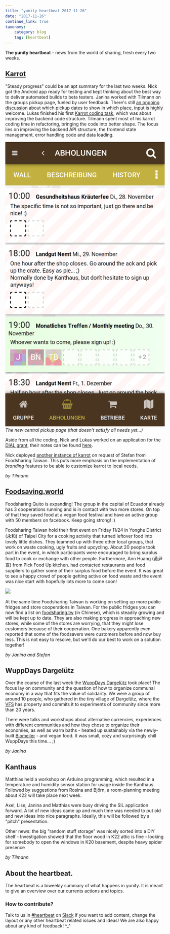```yaml
---
title: "yunity heartbeat 2017-11-26"
date: "2017-11-26"
continue_link: true
taxonomy:
    category: blog
    tag: [heartbeat]
---
```


**The yunity heartbeat** - news from the world of sharing, fresh every two weeks.

## [Karrot](https://karrot.world)

"Steady progress" could be an apt summary for the last two weeks. Nick got the Android app ready for testing and kept thinking about the best way to deliver automated builds to beta testers. Janina worked with Tilmann on the groups pickup page, fueled by user feedback. There's still [an ongoing discussion](https://github.com/yunity/karrot-frontend/issues/741) about which pickup dates to show in which place, input is highly welcome. Lukas finished his first [Karrot coding task](https://github.com/yunity/karrot-backend/issues/368), which was about improving the backend code structure. Tilmann spent most of his karrot coding time in refactoring, bringing the code into better shape. The focus lies on improving the backend API structure, the frontend state management, error handling code and data loading.

![](karrot-pickups.png)
_The new central pickup page (that doesn't satisfy all needs yet...)_

Aside from all the coding, Nick and Lukas worked on an application for the [DIAL grant](http://www.osc.dial.community/), their notes can be found [here](https://pad.disroot.org/p/dial-funding-application).

Nick deployed [another instance of karrot](https://tw.foodsaving.world) on request of Stefan from Foodsharing Taiwan. This puts more emphasis on the implementation of _branding_ features to be able to customize karrot to local needs.

_by Tilmann_


## [Foodsaving.world](https://foodsaving.world)

Foodsharing Quito is expanding! The group in the capital of Ecuador already has 3 cooperations running and is in contact with two more stores. On top of that they saved food at a vegan food festival and have an active group with 50 members on facebook. Keep going strong! :)

Foodsharing Taiwan hold their first event on Friday 11/24 in Yonghe District (永和) of Taipei City for a cooking activity that turned leftover food into lovely little dishes.
They teamned up with three other local groups, that work on waste cooking, ugly fruits and upcycling. 
About 20 people took part in the event, in which participants were encouraged to bring surplus food to cook or exchange with other people. Furthermore, Ann Huang (黃尹宣) from Pick Food Up kitchen. had contacted restaurants and food suppliers to gather some of their surplus food before the event.
It was great to see a happy crowd of people getting active on food waste and the event was nice start with hopefully lots more to come soon!

![](https://raw.githubusercontent.com/foodsharing-taiwan/foodsharing.tw/master/assets/images/23799945_867812803401181_9048026681724072545_o.jpg)

At the same time Foodsharing Taiwan is working on setting up more public fridges and store cooperations in Taiwan. For the public fridges you can now find a list on [foodsharing.tw](https://foodsharing.tw/fridges/) (in Chinese), which is steadily growing and will be kept up to date. 
They are also making progress in approaching new stores, while some of the stores are worrying, that they might lose customers because of their cooperation. One bakery apparently even reported that some of the foodsavers were customers before and now buy less. This is not easy to resolve, but we'll do our best to work on a solution together!

_by Janina and Stefan_

## WuppDays Dargelütz

Over the course of the last week the [WuppDays Dargelütz](http://dargeluetz.weebly.com/solidarity-economy-wuppdays.html) took place! The focus lay on community and the question of how to organize communal economy in a way that fits the value of solidarity. We were a group of around 10 people, who gathered in the tiny village of Dargelütz, where the [VFS](http://dargeluetz.weebly.com/der-vfs-ev.html) has property and commits it to experiments of community since more than 20 years.

There were talks and workshops about alternative currencies, experiences with different communities and how they chose to organize their economies, as well as warm baths - heated up sustainably via the newly-built [Biomeiler](https://de.wikipedia.org/wiki/Biomeiler) - and vegan food. It was small, cozy and surprisingly chill WuppDays this time... ;)

_by Janina_

## Kanthaus

Matthias held a workshop on Arduino programming, which resulted in a temperature and humidity sensor station for usage inside the Kanthaus. Followed by suggestions from Rosina and Björn, a room-planning meeting about K22 will take place next week.

Axel, Lise, Janina and Matthias were busy driving the SIL application forward. A lot of new ideas came up and much time was needed to put old and new ideas into nice paragraphs. Ideally, this will be followed by a "pitch" presentation.

Other news: the big "random stuff storage" was nicely sorted into a DIY shelf - Investigation showed that the floor wood in K22 attic is fine - looking for somebody to open the windows in K20 basement, despite heavy spider presence

_by Tilmann_

## About the heartbeat.
The heartbeat is a biweekly summary of what happens in yunity. It is meant to give an overview over our currents actions and topics.

### How to contribute?
Talk to us in [#heartbeat](https://yunity.slack.com/messages/heartbeat/) on [Slack](https://slackin.yunity.org) if you want to add content, change the layout or any other heartbeat related issues and ideas! We are also happy about any kind of feedback! ^_^
